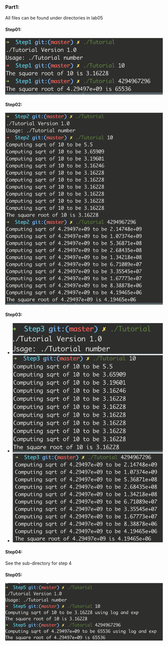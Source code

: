 ### Part1:

All files can be found under directories in lab05

#### Step01:

![](step01/output.png)

#### Step02:

![](Step2/output.png)

#### Step03:

- ![](step03/noinput.png)
- ![](step03/input10.png)
- ![](step03/input4294967296.png)

#### Step04:

See the sub-directory for step 4

#### Step05:

![](step05/output.png)

